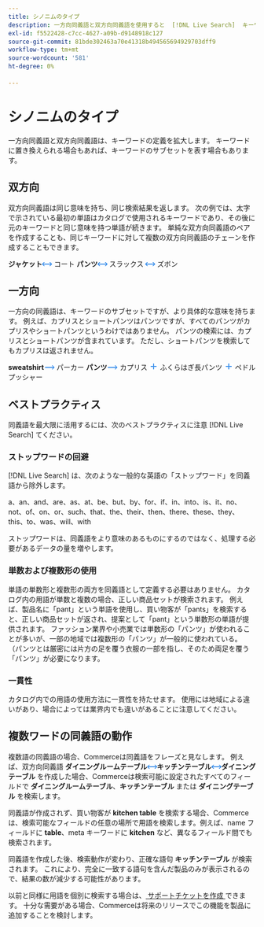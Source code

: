 ```yaml
---
title: シノニムのタイプ
description: 一方向同義語と双方向同義語を使用すると  [!DNL Live Search]  キーワードの定義が拡張されます。
exl-id: f5522428-c7cc-4627-a09b-d9148918c127
source-git-commit: 81bde302463a70e41318b494565694929703dff9
workflow-type: tm+mt
source-wordcount: '581'
ht-degree: 0%

---
```


# シノニムのタイプ

一方向同義語と双方向同義語は、キーワードの定義を拡大します。 キーワードに置き換えられる場合もあれば、キーワードのサブセットを表す場合もあります。

## 双方向

双方向同義語は同じ意味を持ち、同じ検索結果を返します。 次の例では、太字で示されている最初の単語はカタログで使用されるキーワードであり、その後に元のキーワードと同じ意味を持つ単語が続きます。 単純な双方向同義語のペアを作成することも、同じキーワードに対して複数の双方向同義語のチェーンを作成することもできます。

**ジャケット**![ 双方向セレクター ](assets/btn-two-way.png) コート
**パンツ**![ 双方向セレクター ](assets/btn-two-way.png) スラックス ![ 双方向セレクター ](assets/btn-two-way.png) ズボン

## 一方向

一方向の同義語は、キーワードのサブセットですが、より具体的な意味を持ちます。 例えば、カプリスとショートパンツはパンツですが、すべてのパンツがカプリスやショートパンツというわけではありません。 パンツの検索には、カプリスとショートパンツが含まれています。 ただし、ショートパンツを検索してもカプリスは返されません。

**sweatshirt**![ 一方向セレクター ](assets/btn-one-way.png) パーカー
**パンツ**![ 一方向セレクター ](assets/btn-one-way.png) カプリス ![ 複数一方向セレクター ](assets/btn-multiple-one-way.png) ふくらはぎ長パンツ ![ 複数一方向セレクター ](assets/btn-multiple-one-way.png) ペドルプッシャー

## ベストプラクティス

同義語を最大限に活用するには、次のベストプラクティスに注意 [!DNL Live Search] てください。

### ストップワードの回避

[!DNL Live Search] は、次のような一般的な英語の「ストップワード」を同義語から除外します。

a、an、and、are、as、at、be、but、by、for、if、in、into、is、it、no、not、of、on、or、such、that、the、their、then、there、these、they、this、to、was、will、with

ストップワードは、同義語をより意味のあるものにするのではなく、処理する必要があるデータの量を増やします。

### 単数および複数形の使用

単語の単数形と複数形の両方を同義語として定義する必要はありません。 カタログ内の用語が単数と複数の場合、正しい商品セットが検索されます。 例えば、製品名に「pant」という単語を使用し、買い物客が「pants」を検索すると、正しい商品セットが返され、提案として「pant」という単数形の単語が提供されます。 ファッション業界や小売業では単数形の「パンツ」が使われることが多いが、一部の地域では複数形の「パンツ」が一般的に使われている。 （パンツとは厳密には片方の足を覆う衣服の一部を指し、そのため両足を覆う「パンツ」が必要になります。

### 一貫性

カタログ内での用語の使用方法に一貫性を持たせます。 使用には地域による違いがあり、場合によっては業界内でも違いがあることに注意してください。

## 複数ワードの同義語の動作

複数語の同義語の場合、Commerceは同義語をフレーズと見なします。 例えば、双方向同義語 **ダイニングルームテーブル**![ 双方向セレクター ](assets/btn-two-way.png)**キッチンテーブル**![ 双方向セレクター ](assets/btn-two-way.png)**ダイニングテーブル** を作成した場合、Commerceは検索可能に設定されたすべてのフィールドで **ダイニングルームテーブル**、**キッチンテーブル** または **ダイニングテーブル** を検索します。

同義語が作成されず、買い物客が **kitchen table** を検索する場合、Commerceは、検索可能なフィールドの任意の場所で用語を検索します。例えば、name フィールドに **table**、meta キーワードに **kitchen** など、異なるフィールド間でも検索されます。

同義語を作成した後、検索動作が変わり、正確な語句 **キッチンテーブル** が検索されます。 これにより、完全に一致する語句を含んだ製品のみが表示されるので、結果の数が減少する可能性があります。

以前と同様に用語を個別に検索する場合は、[ サポートチケットを作成 ](https://experienceleague.adobe.com/en/docs/commerce-knowledge-base/kb/help-center-guide/magento-help-center-user-guide) できます。 十分な需要がある場合、Commerceは将来のリリースでこの機能を製品に追加することを検討します。
